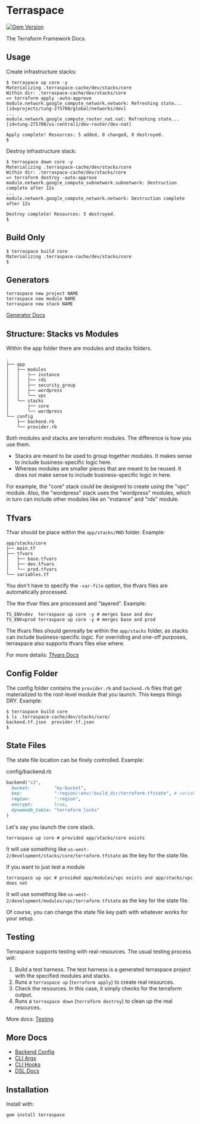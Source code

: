 # Terraspace

[![Gem Version](https://badge.fury.io/rb/terraspace.png)](http://badge.fury.io/rb/terraspace)

The Terraform Framework Docs.

## Usage

Create infrastructure stacks:

    $ terraspace up core -y
    Materializing .terraspace-cache/dev/stacks/core
    Within dir: .terraspace-cache/dev/stacks/core
    => terraform apply -auto-approve
    module.network.google_compute_network.network: Refreshing state... [id=projects/tung-275700/global/networks/dev]
    ...
    module.network.google_compute_router_nat.nat: Refreshing state... [id=tung-275700/us-central1/dev-router/dev-nat]

    Apply complete! Resources: 5 added, 0 changed, 0 destroyed.
    $

Destroy infrastructure stack:

    $ terraspace down core -y
    Materializing .terraspace-cache/dev/stacks/core
    Within dir: .terraspace-cache/dev/stacks/core
    => terraform destroy -auto-approve
    module.network.google_compute_subnetwork.subnetwork: Destruction complete after 12s
    ...
    module.network.google_compute_network.network: Destruction complete after 12s

    Destroy complete! Resources: 5 destroyed.
    $

## Build Only

    $ terraspace build core
    Materializing .terraspace-cache/dev/stacks/core
    $

## Generators

    terraspace new project NAME
    terraspace new module NAME
    terraspace new stack NAME

[Generator Docs](generators.md)

## Structure: Stacks vs Modules

Within the app folder there are modules and stacks folders.

    .
    ├── app
    │   ├── modules
    │   │   ├── instance
    │   │   ├── rds
    │   │   ├── security_group
    │   │   ├── wordpress
    │   │   └── vpc
    │   └── stacks
    │       ├── core
    │       └── wordpress
    └── config
        ├── backend.rb
        └── provider.rb

Both modules and stacks are terraform modules. The difference is how you use them.

* Stacks are meant to be used to group together modules. It makes sense to include business-specific logic here.
* Whereas modules are smaller pieces that are meant to be reused. It does not make sense to include business-specific logic in here.

For example, the "core" stack could be designed to create using the "vpc" module. Also, the "wordpress" stack uses the "wordpress" modules, which in turn can include other modules like an "instance" and "rds" module.

## Tfvars

Tfvar should be place within the `app/stacks/MOD` folder. Example:

    app/stacks/core
    ├── main.tf
    ├── tfvars
    │   ├── base.tfvars
    │   ├── dev.tfvars
    │   └── prod.tfvars
    └── variables.tf

You don't have to specify the `-var-file` option, the tfvars files are automatically processed.

The the tfvar files are processed and "layered".  Example:

    TS_ENV=dev  terraspace up core -y # merges base and dev
    TS_ENV=prod terraspace up core -y # merges base and prod

The tfvars files should genreally be within the `app/stacks` folder, as stacks can include business-specific logic.  For overriding and one-off purposes, terraspace also supports tfvars files else where.

For more details: [Tfvars Docs](tfvars.md)

## Config Folder

The config folder contains the `provider.rb` and `backend.rb` files that get materialized to the root-level module that you launch. This keeps things DRY.  Example:

    $ terraspace build core
    $ ls .terraspace-cache/dev/stacks/core/
    backend.tf.json  provider.tf.json
    $

## State Files

The state file location can be finely controlled. Example:

config/backend.rb

```ruby
backend("s3",
  bucket:         "my-bucket",
  key:            ":region/:env/:build_dir/terraform.tfstate", # variable notation gets expanded out by terraspace
  region:         ":region",
  encrypt:        true,
  dynamodb_table: "terraform_locks"
)
```

Let's say you launch the core stack.

    terraspace up core # provided app/stacks/core exists

It will use something like `us-west-2/development/stacks/core/terraform.tfstate` as the key for the state file.

If you want to just test a module

    terraspace up vpc # provided app/modules/vpc exists and app/stacks/vpc does not

It will use something like `us-west-2/development/modules/vpc/terraform.tfstate` as the key for the state file.

Of course, you can change the state file key path with whatever works for your setup.

## Testing

Terraspace supports testing with real-resources. The usual testing process will:

1. Build a test harness. The test harness is a generated terraspace project with the specified modules and stacks.
2. Runs a `terraspace up` (`terraform apply`) to create real resources.
3. Check the resources. In this case, it simply checks for the terraform output.
4. Runs a `terraspace down` (`terraform destroy`) to clean up the real resources.


More docs: [Testing](testing.md)

## More Docs

* [Backend Config](backend-config.md)
* [CLI Args](cli-args.md)
* [CLI Hooks](cli-hooks.md)
* [DSL Docs](dsl.md)

## Installation

Install with:

    gem install terraspace
